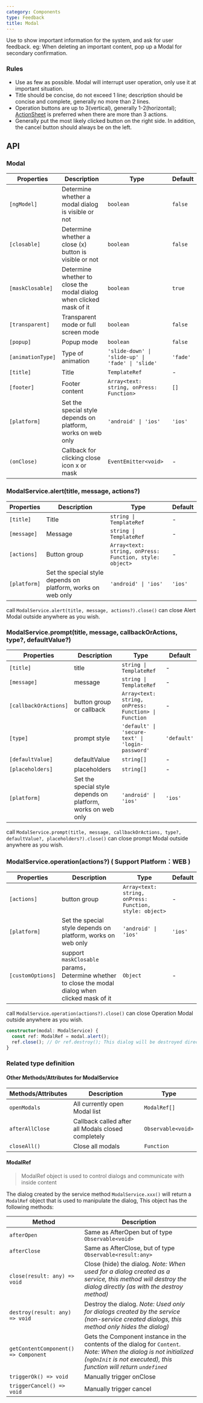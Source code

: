 ```yaml
---
category: Components
type: Feedback
title: Modal
---
```


Use to show important information for the system, and ask for user feedback. eg: When deleting an important content, pop up a Modal for secondary confirmation.

### Rules
- Use as few as possible. Modal will interrupt user operation, only use it at important situation.
- Title should be concise, do not exceed 1 line; description should be concise and complete, generally no more than 2 lines.
- Operation buttons are up to 3(vertical), generally 1-2(horizontal); [ActionSheet](/components/action-sheet) is preferred when there are more than 3 actions.
- Generally put the most likely clicked button on the right side. In addition, the cancel button should always be on the left.

## API

### Modal

| Properties | Description | Type | Default |
|-----------|------------|------|--------|
| `[ngModel]` | Determine whether a modal dialog is visible or not | `boolean` | `false` |
| `[closable]` | Determine whether a close (x) button is visible or not | `boolean` | `false` |
| `[maskClosable]` | Determine whether to close the modal dialog when clicked mask of it | `boolean` | `true` |
| `[transparent]` | Transparent mode or full screen mode | `boolean` | `false` |
| `[popup]` | Popup mode | `boolean` | `false` |
| `[animationType]` | Type of animation | `'slide-down' \| 'slide-up' \| 'fade' \| 'slide'` | `'fade'` |
| `[title]` | Title | `TemplateRef` | - |
| `[footer]` | Footer content | `Array<text: string, onPress: Function>` | `[]` |
| `[platform]` | Set the special style depends on platform, works on web only | `'android' \| 'ios'` | `'ios'`|
| `(onClose)` | Callback for clicking close icon x or mask | `EventEmitter<void>` | - |

### ModalService.alert(title, message, actions?)

| Properties | Description | Type | Default |
|-----------|------------|------|--------|
| `[title]` | Title | `string \| TemplateRef` | - |
| `[message]` | Message | `string \| TemplateRef` | - |
| `[actions]` | Button group | `Array<text: string, onPress: Function, style: object>` | - |
| `[platform]` | Set the special style depends on platform, works on web only | `'android' \| 'ios'` | `'ios'`|

call `ModalService.alert(title, message, actions?).close()`  can close Alert Modal outside anywhere as you wish.

### ModalService.prompt(title, message, callbackOrActions, type?, defaultValue?)

| Properties | Description | Type | Default |
|-----------|------------|------|--------|
| `[title]` | title | `string \| TemplateRef` | - |
| `[message]` | message | `string \| TemplateRef` | - |
| `[callbackOrActions]` | button group or callback | `Array<text: string, onPress: Function> \| Function` | - |
| `[type]` | prompt style | `'default' \| 'secure-text' \| 'login-password'` | `'default'` |
| `[defaultValue]` | defaultValue | `string[]` | - |
| `[placeholders]` | placeholders | `string[]` | - |
| `[platform]` | Set the special style depends on platform, works on web only | `'android' \| 'ios'` | `'ios'`|

call `ModalService.prompt(title, message, callbackOrActions, type?, defaultValue?, placeholders?).close()` can close prompt Modal outside anywhere as you wish.

### ModalService.operation(actions?) ( Support Platform：WEB )

| Properties | Description | Type | Default |
|-----------|------------|------|--------|
| `[actions]` | button group | `Array<text: string, onPress: Function, style: object>` | - |
| `[platform]` | Set the special style depends on platform, works on web only | `'android' \| 'ios'` | `'ios'`|
| `[customOptions]` | support `maskClosable` params，Determine whether to close the modal dialog when clicked mask of it | `Object` | - |

call `ModalService.operation(actions?).close()` can close Operation Modal outside anywhere as you wish.

```ts
constructor(modal: ModalService) {
  const ref: ModalRef = modal.alert();
  ref.close(); // Or ref.destroy(); This dialog will be destroyed directly
}
```

### Related type definition

#### Other Methods/Attributes for ModalService

| Methods/Attributes | Description | Type |
|-------------------|-------------|-----|
| `openModals` | All currently open Modal list | `ModalRef[]` |
| `afterAllClose` | Callback called after all Modals closed completely | `Observable<void>` |
| `closeAll()` | Close all modals | `Function` |

#### ModalRef

> ModalRef object is used to control dialogs and communicate with inside content

The dialog created by the service method `ModalService.xxx()` will return a `ModalRef` object that is used to manipulate the dialog, This object has the following methods:

| Method | Description |
|-------|------------|
| `afterOpen` | Same as AfterOpen but of type `Observable<void>` |
| `afterClose` | Same as AfterClose, but of type `Observable<result:any>` |
| `close(result: any) => void` | Close (hide) the dialog. <i>Note: When used for a dialog created as a service, this method will destroy the dialog directly (as with the destroy method)</i> |
| `destroy(result: any) => void` | Destroy the dialog. <i>Note: Used only for dialogs created by the service (non-service created dialogs, this method only hides the dialog)</i> |
| `getContentComponent() => Component` | Gets the Component instance in the contents of the dialog for `Content`. <i> Note: When the dialog is not initialized (`ngOnInit` is not executed), this function will return `undefined`</i> |
| `triggerOk() => void` | Manually trigger onClose |
| `triggerCancel() => void` | Manually trigger cancel |
